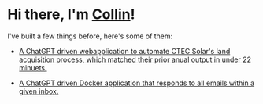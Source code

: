 # Hi there, I'm [Collin]()!

I've built a few things before, here's some of them:

* [A ChatGPT driven webapplication to automate CTEC Solar's land acquisition process, which matched their prior anual output in under 22 minuets.](https://github.com/cldrake01/ctech_land_acquisition.git)

* [A ChatGPT driven Docker application that responds to all emails within a given inbox.]()
